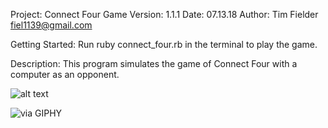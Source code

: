 Project: Connect Four Game
Version: 1.1.1
Date: 07.13.18
Author: Tim Fielder fiel1139@gmail.com

Getting Started:
Run ruby connect_four.rb in the terminal to play the game.

Description:
This program simulates the game of Connect Four with a computer as an opponent.

![alt text](https://giphy.com/embed/1sSWWMNnaZLlm)

![<iframe src="https://giphy.com/embed/1sSWWMNnaZLlm" width="480" height="267" frameBorder="0" class="giphy-embed" allowFullScreen></iframe><p><a href="https://giphy.com/gifs/just-keep-swimming-1sSWWMNnaZLlm">via GIPHY</a></p>](name-of-giphy.gif)
